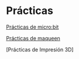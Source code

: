 # Prácticas

[Prácticas de micro:bit](microbit.md)

[Prácticas de maqueen](maqueen.md)

[Prácticas de Impresión 3D]

